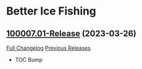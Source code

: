 # Better Ice Fishing

## [100007.01-Release](https://github.com/fubaWoW/BetterIceFishing/tree/100007.01-Release) (2023-03-26)
[Full Changelog](https://github.com/fubaWoW/BetterIceFishing/compare/100005.03-Release...100007.01-Release) [Previous Releases](https://github.com/fubaWoW/BetterIceFishing/releases)

- TOC Bump  
